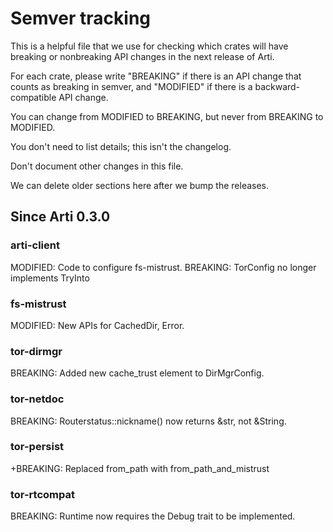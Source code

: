 # Semver tracking

This is a helpful file that we use for checking which crates will have
breaking or nonbreaking API changes in the next release of Arti.

For each crate, please write "BREAKING" if there is an API change that counts
as breaking in semver, and "MODIFIED" if there is a backward-compatible API
change.

You can change from MODIFIED to BREAKING, but never from BREAKING to
MODIFIED.

You don't need to list details; this isn't the changelog.

Don't document other changes in this file.

We can delete older sections here after we bump the releases.

## Since Arti 0.3.0

### arti-client

MODIFIED: Code to configure fs-mistrust.
BREAKING: TorConfig no longer implements TryInto<DirMgrConfig>

### fs-mistrust

MODIFIED: New APIs for CachedDir, Error.

### tor-dirmgr

BREAKING: Added new cache_trust element to DirMgrConfig.

### tor-netdoc

BREAKING: Routerstatus::nickname() now returns &str, not &String.

### tor-persist

+BREAKING: Replaced from_path with from_path_and_mistrust

### tor-rtcompat

BREAKING: Runtime now requires the Debug trait to be implemented.

